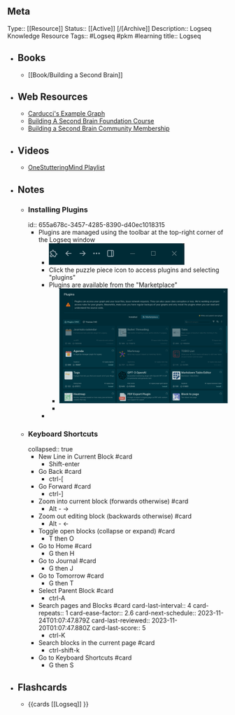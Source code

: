 ## Meta
Type:: [[Resource]]
Status:: [[Active]] [/[Archive]]
Description:: Logseq Knowledge Resource
Tags:: #Logseq #pkm #learning
title:: Logseq
- ## Books
	- [[Book/Building a Second Brain]]
- ## Web Resources
	- [Carducci's Example Graph](https://github.com/carducci/logseq-demo-graph)
	- [Building A Second Brain Foundation Course](https://building-a-second-brain.circle.so/checkout/building-a-second-brain-foundation?via=matt)
	- [Building a Second Brain Community Membership](https://building-a-second-brain.circle.so/checkout/building-a-second-brain-membership?via=matt)
- ## Videos
	- [OneStutteringMind Playlist](https://www.youtube.com/playlist?list=PLNnZ7rjaL84IFXUPf-XlSrusWgfnvV0ED)
- ## Notes
	- ### Installing Plugins
	  id:: 655a678c-3457-4285-8390-d40ec1018315
		- Plugins are managed using the toolbar at the top-right corner of the Logseq window
			- ![image.png](../assets/image_1700423622763_0.png)
			- Click the puzzle piece icon to access plugins and selecting "plugins"
			- Plugins are available from the "Marketplace"
				- ![image.png](../assets/image_1700423691293_0.png)
				-
			-
	- ### Keyboard Shortcuts
	  collapsed:: true
		- New Line in Current Block #card
			- Shift-enter
		- Go Back #card
			- ctrl-[
		- Go Forward #card
			- ctrl-]
		- Zoom into current block (forwards otherwise) #card
			- Alt - ->
		- Zoom out editing block (backwards otherwise) #card
			- Alt - <-
		- Toggle open blocks (collapse or expand) #card
			- T then O
		- Go to Home #card
			- G then H
		- Go to Journal #card
			- G then J
		- Go to Tomorrow #card
			- G then T
		- Select Parent Block #card
			- ctrl-A
		- Search pages and Blocks #card
		  card-last-interval:: 4
		  card-repeats:: 1
		  card-ease-factor:: 2.6
		  card-next-schedule:: 2023-11-24T01:07:47.879Z
		  card-last-reviewed:: 2023-11-20T01:07:47.880Z
		  card-last-score:: 5
			- ctrl-K
		- Search blocks in the current page #card
			- ctrl-shift-k
		- Go to Keyboard Shortcuts #card
			- G then S
- ## Flashcards
	- {{cards [[Logseq]] }}